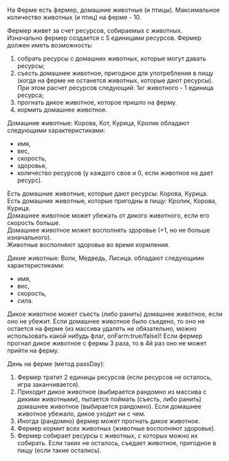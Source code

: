 На Ферме есть фермер, домашние животные (и птицы). 
Максимальное количество животных (и птиц) на ферме - 10.

Фермер живет за счет ресурсов, собираемых с животных.  
Изначально фермер создается с 5 единицами ресурсов.
Фермер должен иметь возможность:
1. собрать ресурсы с домашних животных, которые могут давать ресурсы;
2. съесть домашнее животное, пригодное для употребления в пищу   
    (когда на ферме не останется животных, которые дают ресурсы).   
    При этом расчет ресурсов следующий: 1кг животного -  1 единица ресурса;
3. прогнать дикое животное, которое пришло на ферму.
4. кормить домашнее животное.

Домашние животные: Корова, Кот, Курица, Кролик
обладают следующими характеристиками:
- имя, 
- вес, 
- скорость, 
- здоровье, 
- количество ресурсов (у каждого свое и 0, если животное на дает ресурс).

Есть домашние животные, которые дают ресурсы:  Корова, Курица.  
Есть домашние животные, которые пригодны в пищу: Кролик, Корова, Курица.   
Домашнее животное может убежать от дикого животного, если его скорость больше.  
Домашнее животное может восполнять здоровье (+1, но не больше изначального).  
Животные восполняют здоровье во время кормления.  

Дикие животные: Волк, Медведь, Лисица.
обладают следующими характеристиками:
- имя, 
- вес, 
- скорость, 
- сила.

Дикое животное может съесть (либо ранить) домашнее животное, если оно не убежит.
Если домашнее животное было съедено, то оно не остается на ферме (из массива удалять не обязательно, можно использовать 
какой нибудь флаг, onFarm:true/false)!
Если фермер прогнал дикое животное с фермы 3 раза, то в 4й раз оно не может прийти на ферму.

День на ферме (метод passDay):
1. Фермер тратит 2 единицы ресурсов (если ресурсов не осталось, игра заканчивается).
2. Приходит дикое животное (выбирается рандомно из массива с дикими животными), пытается поймать (съесть, либо ранить) 
    домашнее животное (выбирается рандомно). Если домашнее животное убежало, дикое уходит ни с чем.
3. Иногда (рандомно) фермер может прогнать дикое животное.
4. Фермер кормит всех животных (животные восполняют здоровье).
5. Фермер собирает ресурсы с животных, с которых можно их собирать. Если таких не осталось, съедает животное, пригодное 
    в пищу (если такие остались).